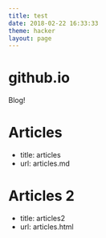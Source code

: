 ```yaml
---
title: test
date: 2018-02-22 16:33:33
theme: hacker
layout: page
---
```


# github.io
Blog!


# Articles
- title: articles
- url: articles.md

# Articles 2
- title: articles2
- url: articles.html

